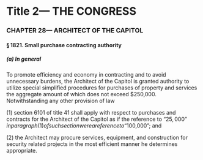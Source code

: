 
# Title 2— THE CONGRESS
### CHAPTER 28— ARCHITECT OF THE CAPITOL
#### § 1821. Small purchase contracting authority
##### (a) In general

To promote efficiency and economy in contracting and to avoid unnecessary burdens, the Architect of the Capitol is granted authority to utilize special simplified procedures for purchases of property and services the aggregate amount of which does not exceed $250,000. Notwithstanding any other provision of law

(1) section 6101 of title 41 shall apply with respect to purchases and contracts for the Architect of the Capitol as if the reference to “$25,000” in paragraph (1) of such section were a reference to “$100,000”; and

(2) the Architect may procure services, equipment, and construction for security related projects in the most efficient manner he determines appropriate.
